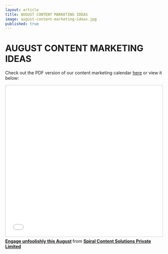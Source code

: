```yaml
---
layout: article
title: AUGUST CONTENT MARKETING IDEAS
image: august-content-marketing-ideas.jpg
published: true
---
```


<h1 style="text-align:left">AUGUST CONTENT MARKETING IDEAS</h1>

Check out the PDF version of our content marketing calendar <a target="_blank" href="http://bit.ly/ScatterAug" class="btn btn-action">here</a>
or view it below:

<div>
    <iframe src="//www.slideshare.net/slideshow/embed_code/key/sYyu70vwnBqBBz" width="595" height="485" frameborder="0" marginwidth="0" marginheight="0" scrolling="no" style="border:1px solid #CCC; border-width:1px; margin-bottom:5px; max-width: 100%;" allowfullscreen> </iframe> <div style="margin-bottom:5px"> <strong> <a href="//www.slideshare.net/spiralcontent/engage-unfoolishly-this-august" title="Engage unfoolishly this August" target="_blank">Engage unfoolishly this August</a> </strong> from <strong><a href="//www.slideshare.net/spiralcontent" target="_blank">Spiral Content Solutions Private Limited</a></strong></div>
</div>